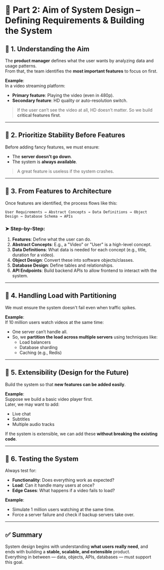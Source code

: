 
# 🎯 Part 2: Aim of System Design – Defining Requirements & Building the System

## 🔹 1. Understanding the Aim

The **product manager** defines what the user wants by analyzing data and usage patterns.  
From that, the team identifies the **most important features** to focus on first.

**Example**:  
In a video streaming platform:
- **Primary feature**: Playing the video (even in 480p).
- **Secondary feature**: HD quality or auto-resolution switch.

> If the user can’t see the video at all, HD doesn’t matter. So we build **critical features first**.

---

## 🔹 2. Prioritize Stability Before Features

Before adding fancy features, we must ensure:
- The **server doesn't go down**.
- The system is **always available**.

> A great feature is useless if the system crashes.

---

## 🔹 3. From Features to Architecture

Once features are identified, the process flows like this:

```
User Requirements → Abstract Concepts → Data Definitions → Object Design → Database Schema → APIs
```

### ➤ Step-by-Step:
1. **Features**: Define what the user can do.
2. **Abstract Concepts**: E.g., a "Video" or "User" is a high-level concept.
3. **Data Definitions**: What data is needed for each concept (e.g., title, duration for a video).
4. **Object Design**: Convert these into software objects/classes.
5. **Database Design**: Define tables and relationships.
6. **API Endpoints**: Build backend APIs to allow frontend to interact with the system.

---

## 🔹 4. Handling Load with Partitioning

We must ensure the system doesn't fail even when traffic spikes.

**Example**:  
If 10 million users watch videos at the same time:
- One server can’t handle all.
- So, we **partition the load across multiple servers** using techniques like:
  - Load balancers
  - Database sharding
  - Caching (e.g., Redis)

---

## 🔹 5. Extensibility (Design for the Future)

Build the system so that **new features can be added easily**.

**Example**:  
Suppose we build a basic video player first.  
Later, we may want to add:
- Live chat
- Subtitles
- Multiple audio tracks

If the system is extensible, we can add these **without breaking the existing code**.

---

## 🔹 6. Testing the System

Always test for:
- **Functionality**: Does everything work as expected?
- **Load**: Can it handle many users at once?
- **Edge Cases**: What happens if a video fails to load?

**Example**:  
- Simulate 1 million users watching at the same time.
- Force a server failure and check if backup servers take over.

---

## ✅ Summary

System design begins with understanding **what users really need**, and ends with building a **stable, scalable, and extensible** product.  
Everything in between — data, objects, APIs, databases — must support this goal.
